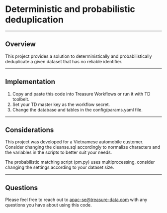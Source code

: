 # Deterministic and probabilistic deduplication

----
## Overview

This project provides a solution to deterministically and probabilistically deduplicate a given dataset that has no reliable identifier.

----
## Implementation
1. Copy and paste this code into Treasure Workflows or run it with TD toolbelt.
2. Set your TD master key as the workflow secret.
3. Change the database and tables in the config/params.yaml file.

----
## Considerations

This project was developed for a Vietnamese automobile customer. Consider changing the cleanse.sql accordingly to normalize characters and the variables in the scripts to better suit your needs.

The probabilistic matching script (pm.py) uses multiprocessing, consider changing the settings according to your dataset size.

----
## Questions

Please feel free to reach out to apac-se@treasure-data.com with any questions you have about using this code.
